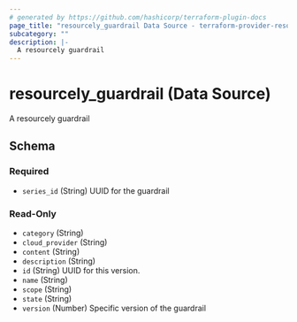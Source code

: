 ```yaml
---
# generated by https://github.com/hashicorp/terraform-plugin-docs
page_title: "resourcely_guardrail Data Source - terraform-provider-resourcely"
subcategory: ""
description: |-
  A resourcely guardrail
---
```


# resourcely_guardrail (Data Source)

A resourcely guardrail



<!-- schema generated by tfplugindocs -->
## Schema

### Required

- `series_id` (String) UUID for the guardrail

### Read-Only

- `category` (String)
- `cloud_provider` (String)
- `content` (String)
- `description` (String)
- `id` (String) UUID for this version.
- `name` (String)
- `scope` (String)
- `state` (String)
- `version` (Number) Specific version of the guardrail
